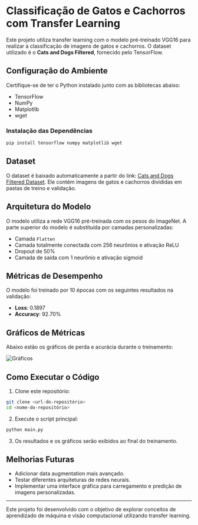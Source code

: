 # Classificação de Gatos e Cachorros com Transfer Learning

Este projeto utiliza transfer learning com o modelo pré-treinado VGG16 para realizar a classificação de imagens de gatos e cachorros. O dataset utilizado é o **Cats and Dogs Filtered**, fornecido pelo TensorFlow.

## Configuração do Ambiente

Certifique-se de ter o Python instalado junto com as bibliotecas abaixo:

- TensorFlow
- NumPy
- Matplotlib
- wget

### Instalação das Dependências

```bash
pip install tensorflow numpy matplotlib wget
```

## Dataset

O dataset é baixado automaticamente a partir do link: [Cats and Dogs Filtered Dataset](https://storage.googleapis.com/mledu-datasets/cats_and_dogs_filtered.zip). Ele contém imagens de gatos e cachorros divididas em pastas de treino e validação.

## Arquitetura do Modelo

O modelo utiliza a rede VGG16 pré-treinada com os pesos do ImageNet. A parte superior do modelo é substituída por camadas personalizadas:

- Camada `Flatten`
- Camada totalmente conectada com 256 neurônios e ativação ReLU
- Dropout de 50%
- Camada de saída com 1 neurônio e ativação sigmoid

## Métricas de Desempenho

O modelo foi treinado por 10 épocas com os seguintes resultados na validação:

- **Loss**: 0.1897
- **Accuracy**: 92.70%

## Gráficos de Métricas

Abaixo estão os gráficos de perda e acurácia durante o treinamento:

![Gráficos](https://github.com/Lucas-002/transfer-learning-cats-vs-dogs/commit/860f1c423c0619119b6eb6c7cfb1fbbd9e1b1307#diff-304bf95d40abe73d03a20f785664eb40f8b4e61ca498de2a283abe1125ec3b00)


## Como Executar o Código

1. Clone este repositório:

```bash
git clone <url-do-repositório>
cd <nome-do-repositório>
```

2. Execute o script principal:

```bash
python main.py
```

3. Os resultados e os gráficos serão exibidos ao final do treinamento.

## Melhorias Futuras

- Adicionar data augmentation mais avançado.
- Testar diferentes arquiteturas de redes neurais.
- Implementar uma interface gráfica para carregamento e predição de imagens personalizadas.

---

Este projeto foi desenvolvido com o objetivo de explorar conceitos de aprendizado de máquina e visão computacional utilizando transfer learning.

